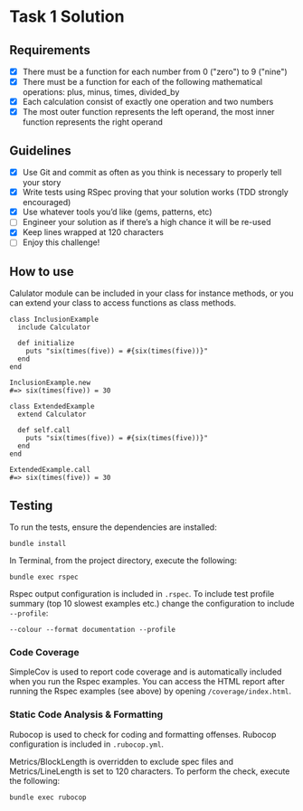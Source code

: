 # Task 1 Solution

## Requirements

- [x] There must be a function for each number from 0 ("zero") to 9 ("nine")
- [x] There must be a function for each of the following mathematical operations: plus, minus, times, divided_by
- [x] Each calculation consist of exactly one operation and two numbers
- [x] The most outer function represents the left operand, the most inner function represents the right operand

## Guidelines

- [x] Use Git and commit as often as you think is necessary to properly tell your story
- [x] Write tests using RSpec proving that your solution works (TDD strongly encouraged)
- [x] Use whatever tools you’d like (gems, patterns, etc)
- [ ] Engineer your solution as if there’s a high chance it will be re-used
- [x] Keep lines wrapped at 120 characters
- [ ] Enjoy this challenge!

## How to use

Calulator module can be included in your class for instance methods, or you can extend your class to access functions as class methods.

```
class InclusionExample
  include Calculator

  def initialize
    puts "six(times(five)) = #{six(times(five))}"
  end
end

InclusionExample.new
#=> six(times(five)) = 30
```

```
class ExtendedExample
  extend Calculator

  def self.call
    puts "six(times(five)) = #{six(times(five))}"
  end
end

ExtendedExample.call
#=> six(times(five)) = 30
```

## Testing

To run the tests, ensure the dependencies are installed:
```
bundle install
```

In Terminal, from the project directory, execute the following:
```
bundle exec rspec
```

Rspec output configuration is included in `.rspec`. To include test profile summary (top 10 slowest examples etc.) change the configuration to include `--profile`:

```
--colour --format documentation --profile
```

### Code Coverage

SimpleCov is used to report code coverage and is automatically included when you run the Rspec examples. You can access the HTML report after running the Rspec examples (see above) by opening `/coverage/index.html`.

### Static Code Analysis & Formatting

Rubocop is used to check for coding and formatting offenses. Rubocop configuration is included in `.rubocop.yml`.

Metrics/BlockLength is overridden to exclude spec files and Metrics/LineLength is set to 120 characters. To perform the check, execute the following:
```
bundle exec rubocop
```
